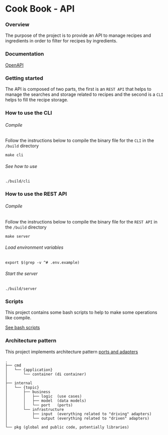 # Cook Book  - API

### Overview
The purpose of the project is to provide an API to manage recipes and ingredients in order to filter for recipes by ingredients.

###  Documentation
[OpenAPI](./docs/openapi.yaml)

### Getting started

The API is composed of two parts, the first is an `REST API` that helps to manage the searches and storage related to recipes and the second is a `CLI` helps to fill the recipe storage.

### How to use the CLI
###### Compile
Follow the instructions below to compile the binary file for the `CLI` in the `/build` directory
```shell
make cli
```
###### See how to use
```shell
./build/cli
```

### How to use the REST API
###### Compile
Follow the instructions below to compile the binary file for the `REST API` in the `/build` directory
```shell
make server
```
###### Load environment variables
```shell
export $(grep -v ^# .env.example)
```
###### Start the server
```shell
./build/server
```

### Scripts
This project contains some bash scripts to help to make some operations like compile.

[See bash scripts](./scripts)

### Architecture pattern
This project implements architecture pattern [ports and adapters](https://alistair.cockburn.us/hexagonal-architecture)
```
.
├── cmd
│   └── {application}
│       └── container (di container)
│
├── internal
│   └── {topic}
│       ├── business
│       │   ├── logic  (use cases)
│       │   ├── model  (data models)
│       │   └── port   (ports)
│       └── infrastructure
│           ├── input  (everything related to "driving" adapters)
│           └── output (everything related to "driven" adapters)
│
└── pkg (global and public code, potentially libraries)
```